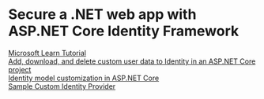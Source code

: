 # Secure a .NET web app with ASP.NET Core Identity Framework
[Microsoft Learn Tutorial](https://learn.microsoft.com/en-us/aspnet/core/security/authentication/identity-api-authorization?view=aspnetcore-8.0&source=recommendations) 
</br>
[Add, download, and delete custom user data to Identity in an ASP.NET Core project](https://learn.microsoft.com/en-us/aspnet/core/security/authentication/add-user-data?view=aspnetcore-8.0&tabs=visual-studio)
</br>
[Identity model customization in ASP.NET Core](https://learn.microsoft.com/en-us/aspnet/core/security/authentication/customize-identity-model?view=aspnetcore-8.0)
</br>
[Sample Custom Identity Provider](https://github.com/dotnet/AspNetCore.Docs/tree/main/aspnetcore/security/authentication/identity-custom-storage-providers/sample/CustomIdentityProviderSample)